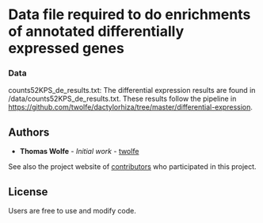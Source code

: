 # Data file required to do enrichments of annotated differentially expressed genes

### Data
counts52KPS_de_results.txt: The differential expression results are found in /data/counts52KPS_de_results.txt. These results follow the pipeline in https://github.com/twolfe/dactylorhiza/tree/master/differential-expression.



## Authors

* **Thomas Wolfe** - *Initial work* - [twolfe](https://github.com/twolfe)

See also the project website of [contributors](http://www.botanik.univie.ac.at/systematik/projects/dactylorhiza/people.html) who participated in this project.

## License

Users are free to use and modify code.
